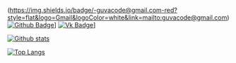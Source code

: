 (https://img.shields.io/badge/-guvacode@gmail.com-red?style=flat&logo=Gmail&logoColor=white&link=mailto:guvacode@gmail.com)
[![Github Badge](https://img.shields.io/badge/-guvacode-gray?style=flat&logo=github&logoColor=white&link=https://github.com/guvacode/)](https://www.github.com/guvacode/)]
[![Vk Badge](https://img.shields.io/badge/%D0%92%D0%B0%D0%B4%D0%B8%D0%BC%20%D0%93%D1%83%D0%BD%D1%8C%D0%BA%D0%BE-blue?style=flat&logo=vk&logoColor=white&link=https://vk.com/gunkovadim/)](https://vk.com/gunkovadim)] 

[![Github stats](https://github-readme-stats.vercel.app/api?username=guvacode&show_icons=true&include_all_commits=true)](https://github.com/guvacode/github-readme-stats)

[![Top Langs](https://github-readme-stats.vercel.app/api/top-langs/?username=guvacode&layout=compact)](https://github.com/guvacode/github-readme-stats)

